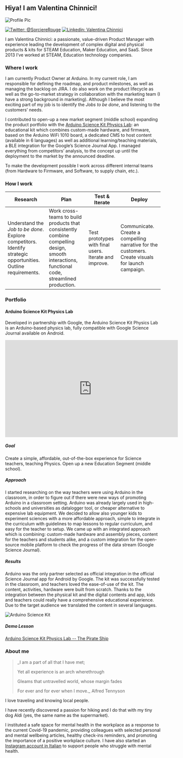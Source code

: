 ## Hiya! I am Valentina Chinnici! 

![Profile Pic](https://media-exp1.licdn.com/dms/image/C4D03AQFEvzQzTEqAiQ/profile-displayphoto-shrink_400_400/0?e=1602115200&v=beta&t=NWnsVdMJELjBANFGkI3Y-00XTcpT1Ke3fQK5O5aa76k)

[![Twitter: @SorciereRouge](https://img.shields.io/badge/Twitter-%40SorciereRouge-RGB(62%2C%20255%2C%20255))](https://twitter.com/sorciererouge)
[![Linkedin: Valentina Chinnici](https://img.shields.io/badge/Linkedin-Valentina%20Chinnici-blue)](https://www.linkedin.com/in/valentinachinnici/)

I am Valentina Chinnici: a passionate, value-driven Product Manager with experience leading the development of complex digital and physical products & kits for STEAM Education, Maker Education, and SaaS. 
Since 2013 I’ve worked at STEAM, Education technology companies.


### Where I work

I am currently Product Owner at Arduino. In my current role, I am responsible for defining the roadmap, and product milestones, as well as managing the backlog on JIRA. I do also work on the product lifecycle as well as the go-to-market strategy in collaboration with the marketing team (I have a strong background in marketing). Although I believe the most exciting part of my job is to identify the _Jobs to be done_, and listening to the customers’ needs. 

I contributed to open-up a new market segment (middle school) expanding the product portfolio with the [Arduino Science Kit Physics Lab](https://store.arduino.cc/physics-lab): an educational kit which combines custom-made hardware, and firmware, based on the Arduino WiFi 1010 board, a dedicated CMS to host content (available in 6 languages) as well as additional learning/teaching materials, a BLE integration for the Google’s Science Journal App. I managed everything from competitors’ analysis, to the concept up until the deployment to the market by the announced deadline. 

To make the development possible I work across different internal teams (from Hardware to Firmware, and Software, to supply chain, etc.). 

### How I work 

Research | Plan | Test & Iterate | Deploy
------------ | ------------- | ------------- | -------------
Understand the _Job to be done_. Explore competitors. Identify strategic opportunities. Outline requirements. | Work cross-teams to build products that consistently combine compelling design, smooth interactions, functional code, streamlined production. | Test prototypes with final users. Iterate and improve. | Communicate. Create a compelling narrative for the customers. Create visuals for launch campaign. 

### Portfolio

#### Arduino Science Kit Physics Lab

Developed in partnership with Google, the Arduino Science Kit Physics Lab is an Arduino-based physics lab, fully compatible with Google Science Journal available on Android.

<iframe width="560" height="315" src="https://www.youtube.com/embed/4-U3JcdMoe0" frameborder="0" allow="accelerometer; autoplay; encrypted-media; gyroscope; picture-in-picture" allowfullscreen></iframe>


##### Goal
Create a simple, affordable, out-of-the-box experience for Science teachers, teaching Physics. Open up a new Education Segment (middle school).

##### Approach
I started researching on the way teachers were using Arduino in the classroom, in order to figure out if there were new ways of promoting Arduino in a classroom setting. Arduino was already largely used in high-schools and universities as datalogger tool, or cheaper alternative to expensive lab equipment. We decided to allow also younger kids to experiment sciences with a more affordable approach, simple to integrate in the curriculum with guidelines to map lessons to regular curriculum, and easy for the teacher to setup. We came up with an integrated approach which is combining: custom-made hardware and assembly pieces, content for the teachers and students alike, and a custom integration for the open-source mobile platform to check the progress of the data stream (Google Science Journal). 

##### Results
Arduino was the only partner selected as official integration in the official Science Journal app for Android by Google. The kit was successfully tested in the classroom, and teachers loved the ease-of-use of the kit. The content, activities, hardware were built from scratch. Thanks to the integration between the physical kit and the digital contents and app, kids and teachers could really have a comprehensive educational experience. Due to the target audience we translated the content in several languages. 

![Arduino Science Kit](https://store-cdn.arduino.cc/uni/catalog/product/cache/1/image/1040x660/604a3538c15e081937dbfbd20aa60aad/a/k/akx00014_featured_new.jpg)

##### Demo Lesson
[Arduino Science Kit Physics Lab -- The Pirate Ship](https://physics-lab.arduino.cc/activities/the-pirate-ship)

### About me

> _I am a part of all that I have met;
> 
> Yet all experience is an arch wherethrough
> 
> Gleams that untravelled world, whose margin fades
> 
> For ever and for ever when I move._
> Alfred Tennyson

I love traveling and knowing local people. 

I have recently discovered a passion for hiking and I do that with my tiny dog Aldi (yes, the same name as the supermarket). 

I instituted a safe space for mental health in the workplace as a response to the current Covid-19 pandemic, providing colleagues with selected personal and mental wellbeing articles, healthy check-ins reminders, and promoting the importance of a positive workplace culture. I have also started an [Instagram account in Italian](https://www.instagram.com/scrignofelice/) to support people who struggle with mental health.  



